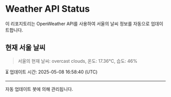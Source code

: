 
# Weather API Status

이 리포지토리는 OpenWeather API를 사용하여 서울의 날씨 정보를 자동으로 업데이트합니다.

## 현재 서울 날씨
> 서울의 현재 날씨: overcast clouds, 온도: 17.36°C, 습도: 46%

⏳ 업데이트 시간: 2025-05-08 16:58:40 (UTC)

---
자동 업데이트 봇에 의해 관리됩니다.
